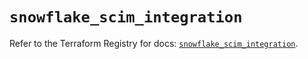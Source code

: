 # `snowflake_scim_integration`

Refer to the Terraform Registry for docs: [`snowflake_scim_integration`](https://registry.terraform.io/providers/snowflake-labs/snowflake/0.98.0/docs/resources/scim_integration).
